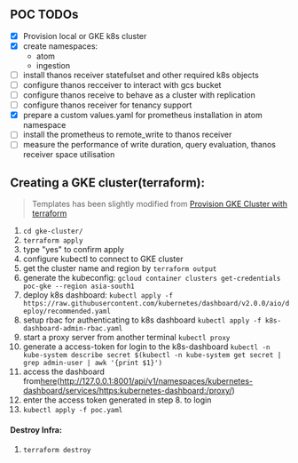 ## POC TODOs
- [x] Provision local or GKE k8s cluster
- [x] create namespaces:
  - atom
  - ingestion
- [ ] install thanos receiver statefulset and other required k8s objects
- [ ] configure thanos recceiver to interact with gcs bucket
- [ ] configure thanos receive to behave as a cluster with replication
- [ ] configure thanos receiver for tenancy support
- [x] prepare a custom values.yaml for prometheus installation in atom namespace 
- [ ] install the prometheus to remote_write to thanos receiver
- [ ] measure the performance of write duration, query evaluation, thanos receiver space utilisation

## Creating a GKE cluster(terraform):
> Templates has been slightly modified from [Provision GKE Cluster with terraform](https://learn.hashicorp.com/terraform/kubernetes/provision-gke-cluster)
1. `cd gke-cluster/`
2. `terraform apply`
3. type "yes" to confirm apply
4. configure kubectl to connect to GKE cluster
  1. get the cluster name and region by `terraform output`
  2. generate the kubeconfig:
      `gcloud container clusters get-credentials poc-gke --region asia-south1`
5. deploy k8s dashboard:
  `kubectl apply -f https://raw.githubusercontent.com/kubernetes/dashboard/v2.0.0/aio/deploy/recommended.yaml`
6. setup rbac for authenticating to k8s dashboard
  `kubectl apply -f k8s-dashboard-admin-rbac.yaml`
7. start a proxy server from another terminal
  `kubectl proxy`
8. generate a access-token for login to the k8s-dashboard
  `kubectl -n kube-system describe secret $(kubectl -n kube-system get secret | grep admin-user | awk '{print $1}')`
9. access the dashboard from[here](http://127.0.0.1:8001/api/v1/namespaces/kubernetes-dashboard/services/https:kubernetes-dashboard:/proxy/)(http://127.0.0.1:8001/api/v1/namespaces/kubernetes-dashboard/services/https:kubernetes-dashboard:/proxy/)
10. enter the access token generated in step 8. to login
11. `kubectl apply -f poc.yaml`

#### Destroy Infra:
1. `terraform destroy`  
